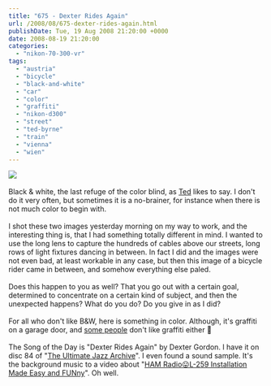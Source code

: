 ```yaml
---
title: "675 - Dexter Rides Again"
url: /2008/08/675-dexter-rides-again.html
publishDate: Tue, 19 Aug 2008 21:20:00 +0000
date: 2008-08-19 21:20:00
categories: 
  - "nikon-70-300-vr"
tags: 
  - "austria"
  - "bicycle"
  - "black-and-white"
  - "car"
  - "color"
  - "graffiti"
  - "nikon-d300"
  - "street"
  - "ted-byrne"
  - "train"
  - "vienna"
  - "wien"
---
```

<a href="https://d25zfm9zpd7gm5.cloudfront.net/1200x1200/2008/20080818_084221_ps.jpg" target="_blank"><img src="https://d25zfm9zpd7gm5.cloudfront.net/0600x0600/2008/20080818_084221_ps.jpg"/></a><br/><br/>Black &amp; white, the last refuge of the color blind, as <a href="http://imagefiction.blogspot.com/" target="_blank">Ted</a> likes to say. I don't do it very often, but sometimes it is a no-brainer, for instance when there is not much color to begin with.<br/><br/><a href="https://d25zfm9zpd7gm5.cloudfront.net/1200x1200/2008/20080818_084125_ps.jpg" target="_blank"><img alt="" border="0" src="https://d25zfm9zpd7gm5.cloudfront.net/0150x0150/2008/20080818_084125_ps.jpg" style="margin: 0pt 0px 0pt 10px; float: right;"/></a> I shot these two images yesterday morning on my way to work, and the interesting thing is, that I had something totally different in mind. I wanted to use the long lens to capture the hundreds of cables above our streets, long rows of light fixtures dancing in between. In fact I did and the images were not even bad, at least workable in any case, but then this image of a bicycle rider came in between, and somehow everything else paled.<br/><br/>Does this happen to you as well? That you go out with a certain goal, determined to concentrate on a certain kind of subject, and then the unexpected happens? What do you do? Do you give in as I did?<br/><br/><a href="https://d25zfm9zpd7gm5.cloudfront.net/1200x1200/2008/20080818_172238_ps.jpg" target="_blank"><img alt="" border="0" src="https://d25zfm9zpd7gm5.cloudfront.net/0150x0150/2008/20080818_172238_ps.jpg" style="margin: 0pt 10px 0pt 0px; float: left;"/></a> For all who don't like B&amp;W, here is something in color. Although, it's graffiti on a garage door, and <a href="http://imagefiction.blogspot.com/" target="_blank">some people</a> don't like graffiti either 🙂<br/><br/>The Song of the Day is "Dexter Rides Again" by Dexter Gordon. I have it on disc 84 of "<a href="http://www.amazon.com/Ultimate-Jazz-Archive-Various-Artists/dp/B000B7I3W4" target="_blank">The Ultimate Jazz Archive</a>". I even found a sound sample. It's the background music to a video about "<a href="http://hk.youtube.com/watch?v=7m4fhs__kAI" target="_blank">HAM Radio😛L-259 Installation Made Easy and FUNny</a>". Oh well.
